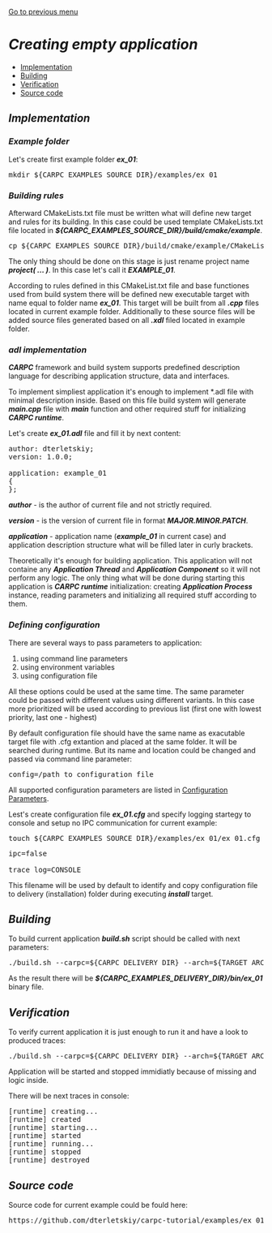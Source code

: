 [Go to previous menu](./development.md#development)

# ***Creating empty application***

   - [Implementation](#implementation)
   - [Building](#building)
   - [Verification](#verification)
   - [Source code](#source-code)



## ***Implementation***

### ***Example folder***

Let's create first example folder ***ex_01***:

<pre>
mkdir ${CARPC_EXAMPLES_SOURCE_DIR}/examples/ex_01
</pre>

### ***Building rules***

Afterward CMakeLists.txt file must be written what will define new target and rules for its building. In this case could be used template CMakeLists.txt file located in ***${CARPC_EXAMPLES_SOURCE_DIR}/build/cmake/example***.

<pre>
cp ${CARPC_EXAMPLES_SOURCE_DIR}/build/cmake/example/CMakeLists.txt ${CARPC_EXAMPLES_SOURCE_DIR}/examples/ex_01
</pre>

The only thing should be done on this stage is just rename project name ***project( ... )***. In this case let's call it ***EXAMPLE_01***.

According to rules defined in this CMakeList.txt file and base functiones used from build system there will be defined new executable target with name equal to folder name ***ex_01***. This target will be built from all ***.cpp*** files located in current example folder. Additionally to these source files will be added source files generated based on all ***.xdl*** filed located in example folder.

### ***adl implementation***

***CARPC*** framework and build system supports predefined description language for describing application structure, data and interfaces.

To implement simpliest application it's enough to implement *.adl file with minimal description inside. Based on this file build system will generate ***main.cpp*** file with ***main*** function and other required stuff for initializing ***CARPC runtime***.

Let's create ***ex_01.adl*** file and fill it by next content:

<pre>
author: dterletskiy;
version: 1.0.0;

application: example_01
{
};
</pre>

***author*** - is the author of current file and not strictly required.

***version*** - is the version of current file in format ***MAJOR.MINOR.PATCH***.

***application*** - application name (***example_01*** in current case) and application description structure what will be filled later in curly brackets.

Theoretically it's enough for building application. This application will not containe any ***Application Thread*** and ***Application Component*** so it will not perform any logic. The only thing what will be done during starting this application is ***CARPC runtime*** initialization: creating ***Application Process*** instance, reading parameters and initializing all required stuff according to them.

### ***Defining configuration***

There are several ways to pass parameters to application:
   1. using command line parameters
   2. using environment variables
   3. using configuration file

All these options could be used at the same time. The same parameter could be passed with different values using different variants. In this case more prioritized will be used according to previous list (first one with lowest priority, last one - highest)

By default configuration file should have the same name as exacutable target file with .cfg extantion and placed at the same folder. It will be searched during runtime. But its name and location could be changed and passed via command line parameter:

<pre>
config=/path_to_configuration_file
</pre>

All supported configuration parameters are listed in [Configuration Parameters](./configuration_parameters.md#configuration-parameters).

Lest's create configuration file ***ex_01.cfg*** and specify logging startegy to console and setup no IPC communication for current example:

<pre>
touch ${CARPC_EXAMPLES_SOURCE_DIR}/examples/ex_01/ex_01.cfg
</pre>

<pre>
ipc=false

trace_log=CONSOLE
</pre>

This filename will be used by default to identify and copy configuration file to delivery (installation) folder during executing ***install*** target.



## ***Building***

To build current application ***build.sh*** script should be called with next parameters:

<pre>
./build.sh --carpc=${CARPC_DELIVERY_DIR} --arch=${TARGET_ARCH} --os=${TARGET_OS} --action=clean_build
</pre>

As the result there will be ***${CARPC_EXAMPLES_DELIVERY_DIR}/bin/ex_01*** binary file.



## ***Verification***

To verify current application it is just enough to run it and have a look to produced traces:

<pre>
./build.sh --carpc=${CARPC_DELIVERY_DIR} --arch=${TARGET_ARCH} --os=${TARGET_OS} --action=start --target=ex_01
</pre>

Application will be started and stopped immidiatly because of missing and logic inside.

There will be next traces in console:

<pre>
[runtime] creating...
[runtime] created
[runtime] starting...
[runtime] started
[runtime] running...
[runtime] stopped
[runtime] destroyed
</pre>



## ***Source code***

Source code for current example could be fould here:

<pre>
https://github.com/dterletskiy/carpc-tutorial/examples/ex_01/
</pre>
